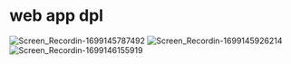 # web app dpl
 ![Screen_Recordin-1699145787492](https://github.com/glaydson-alves/dpl/assets/126728150/b2bd3e46-01c4-4030-84f3-f1db0f95cd66)  ![Screen_Recordin-1699145926214](https://github.com/glaydson-alves/dpl/assets/126728150/f3f2e870-db09-42f3-b834-2b66c141fb3b)     ![Screen_Recordin-1699146155919](https://github.com/glaydson-alves/dpl/assets/126728150/bff2cf18-73e8-4bcb-bb73-be79916d0cc5)


 






